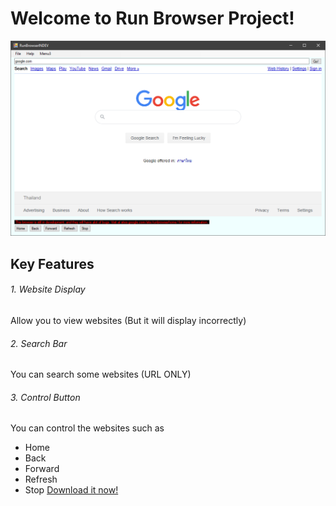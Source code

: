# Welcome to Run Browser Project!
![google.com in run browser](/image/imgpreview.png)
## Key Features
###### 1. Website Display
Allow you to view websites (But it will display incorrectly)
###### 2. Search Bar
You can search some websites (URL ONLY)
###### 3. Control Button
You can control the websites such as
- Home
- Back
- Forward
- Refresh
- Stop
[Download it now!](https://github.com/achia70/Run-Browser-Project/releases)

